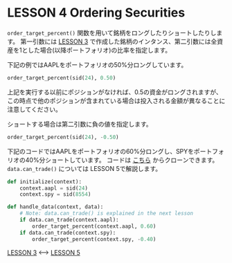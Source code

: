 # LESSON 4 Ordering Securities

`order_target_percent()` 関数を用いて銘柄をロングしたりショートしたりします。
第一引数には [LESSON 3](http://qiita.com/driller/items/b7eb097ea094ee92e023) で作成した銘柄のインタンス、第二引数には全資産を1とした場合(以降ポートフォリオ)の比率を指定します。

下記の例ではAAPLをポートフォリオの50%分ロングしています。

```python
order_target_percent(sid(24), 0.50)
```

上記を実行する以前にポジションがなければ、0.5の資金がロングされますが、この時点で他のポジションが含まれている場合は投入される金額が異なることに注意してください。

ショートする場合は第二引数に負の値を指定します。

```python
order_target_percent(sid(24), -0.50)
```

下記のコードではAAPLをポートフォリオの60%分ロングし、SPYをポートフォリオの40%分ショートしています。
コードは [こちら](https://www.quantopian.com/tutorials/getting-started#lesson4) からクローンできます。
`data.can_trade()` については LESSON 5で解説します。

```python
def initialize(context):
    context.aapl = sid(24)
    context.spy = sid(8554)

def handle_data(context, data):
    # Note: data.can_trade() is explained in the next lesson
    if data.can_trade(context.aapl):
        order_target_percent(context.aapl, 0.60)
    if data.can_trade(context.spy):
        order_target_percent(context.spy, -0.40)
```
[LESSON 3](./LESSON3.md) <--> [LESSON 5](LESSON5.md)
